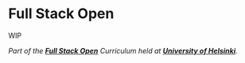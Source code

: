 # Full Stack Open

WIP

*Part of the __[Full Stack Open](https://fullstackopen.com)__ Curriculum held at __[University of Helsinki](https://www.helsinki.fi/en)__.*